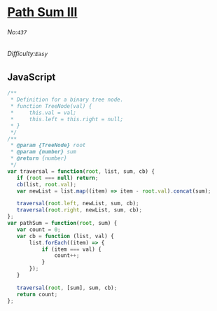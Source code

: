 # [Path Sum III](https://leetcode.com/problems/path-sum-iii/#/description)
###### No:`437`
###### Difficulty:`Easy`
## JavaScript


```js
/**
 * Definition for a binary tree node.
 * function TreeNode(val) {
 *     this.val = val;
 *     this.left = this.right = null;
 * }
 */
/**
 * @param {TreeNode} root
 * @param {number} sum
 * @return {number}
 */
var traversal = function(root, list, sum, cb) {
   if (root === null) return;
   cb(list, root.val);
   var newList = list.map((item) => item - root.val).concat(sum);

   traversal(root.left, newList, sum, cb);
   traversal(root.right, newList, sum, cb);
};
var pathSum = function(root, sum) {
   var count = 0;
   var cb = function (list, val) {
       list.forEach((item) => {
           if (item === val) {
               count++;
           }
       });
   }

   traversal(root, [sum], sum, cb);
   return count;
};

```
